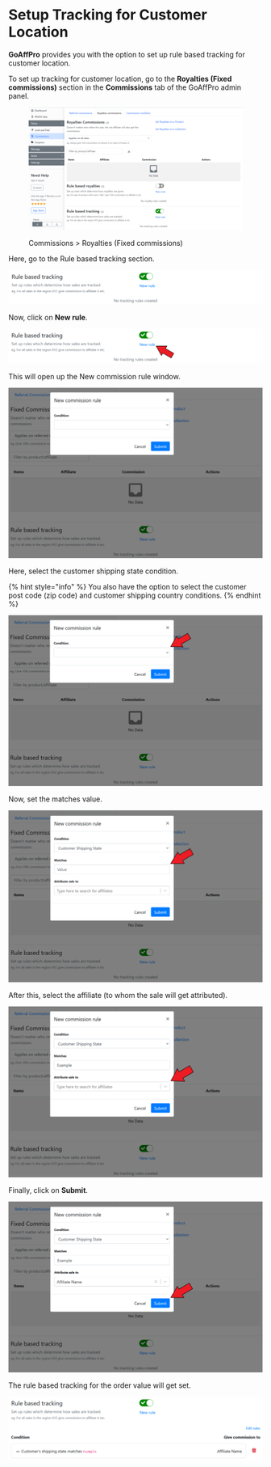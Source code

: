 # Setup Tracking for Customer Location

**GoAffPro** provides you with the option to set up rule based tracking for customer location.

To set up tracking for customer location, go to the **Royalties (Fixed commissions)** section in the **Commissions** tab of the GoAffPro admin panel.&#x20;

<figure><img src="../../../.gitbook/assets/image (3447).png" alt=""><figcaption><p>Commissions > Royalties (Fixed commissions)</p></figcaption></figure>

Here, go to the Rule based tracking section.

![Rule based tracking](<../../../.gitbook/assets/image (3128).png>)

Now, click on **New rule**.

![Click on New rule](<../../../.gitbook/assets/image (495).png>)

This will open up the New commission rule window.&#x20;

![New commission rule](<../../../.gitbook/assets/image (2723).png>)

Here, select the customer shipping state condition.&#x20;

{% hint style="info" %}
You also have the option to select the customer post code (zip code) and customer shipping country conditions.&#x20;
{% endhint %}

![Select condition](<../../../.gitbook/assets/image (1905).png>)

Now, set the matches value.

![Set the matches value](<../../../.gitbook/assets/image (3062).png>)

After this, select the affiliate (to whom the sale will get attributed).

![Select the affiliate](<../../../.gitbook/assets/image (1551).png>)

Finally, click on **Submit**.&#x20;

![Click on Submit](<../../../.gitbook/assets/image (1251).png>)

The rule based tracking for the order value will get set.&#x20;

![](<../../../.gitbook/assets/image (2602).png>)

